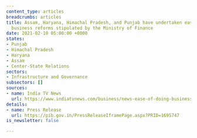 ```yaml
---
content_type: articles
breadcrumbs: articles
title: Assam, Haryana, Himachal Pradesh, and Punjab have undertaken ease of doing
  business reforms stipulated by the Ministry of Finance
date: 2021-02-10 05:00:00 +0000
states:
- Punjab
- Himachal Pradesh
- Haryana
- Assam
- Center-State Relations
sectors:
- Infrastructure and Governance
subsectors: []
sources:
- name: India TV News
  url: https://www.indiatvnews.com/business/news-ease-of-doing-business-reforms-four-states-assam-haryana-himachal-pradesh-punjab-683250
details:
- name: Press Release
  url: https://pib.gov.in/PressReleaseIframePage.aspx?PRID=1695747
is_newsletter: false

---
```

